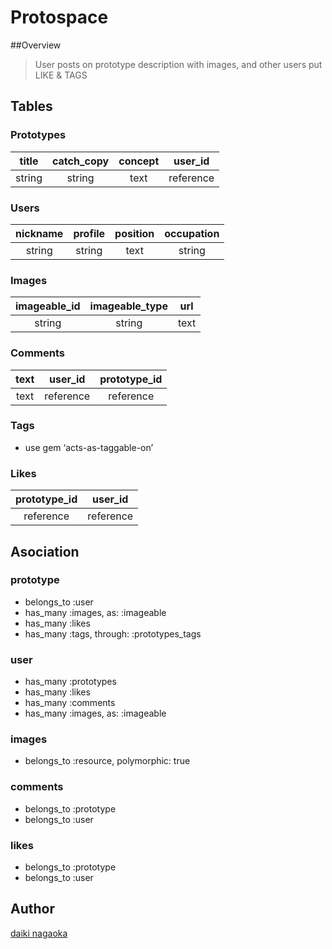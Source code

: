 Protospace
====

##Overview
> User posts on prototype description with images, and other users put LIKE & TAGS

## Tables

### Prototypes
|title|catch_copy|concept|user_id|
|:---:|:--------:|:-----:|:-----:|
|string|string   |  text |reference|

### Users
|nickname|profile|position|occupation|
|:---:|:--------:|:-----:|:-----:|
|string|string   |  text |string|


### Images
|imageable_id|imageable_type|url |
|:----------:|:------------:|:--:|
|string      | string       |text|

### Comments
|text|user_id|prototype_id|
|:---:|:--------:|:-----:|
|text|reference|reference|

### Tags
- use gem ‘acts-as-taggable-on’

### Likes
|prototype_id|user_id|
|:-----:|:-----:|
|reference|reference|

## Asociation

### prototype
- belongs_to :user
- has_many :images, as: :imageable
- has_many :likes
- has_many :tags, through: :prototypes_tags


### user
- has_many :prototypes
- has_many :likes
- has_many :comments
- has_many :images, as: :imageable

### images
- belongs_to :resource, polymorphic: true

### comments
- belongs_to :prototype
- belongs_to :user

### likes
- belongs_to :prototype
- belongs_to :user


## Author
[daiki nagaoka](https://github.com/nekoze1210)